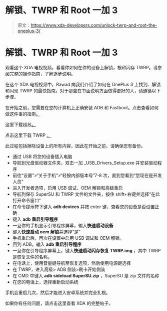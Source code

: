 # 解锁、TWRP 和 Root 一加 3

> 原文：<https://www.xda-developers.com/unlock-twrp-and-root-the-oneplus-3/>

# 解锁、TWRP 和 Root 一加 3

观看这个 XDA 电视视频，看看你如何在你的设备上解锁，根和闪存 TWRP。请参阅完整的操作指南，了解逐步说明。

在这个 XDA 电视视频中，Rawad 向我们介绍了如何在 OnePlus 3 上找到、解锁和闪现 TWRP 的最快指南。对于那些在书面说明方面做得更好的人，请遵循以下步骤。

在开始之前，您需要在您的计算机上正确安装 ADB 和 Fastboot。点击查看如何做这件事的指南[。](http://bit.ly/2aSbljZ)

这里下载超苏[。](http://bit.ly/29iHZWw)

点击这里下载 TWRP [。](http://bit.ly/28Q5o1d)

此过程包括擦除设备上的所有内容，因此在开始之前，请确保您有备份。

*   通过 USB 将您的设备插入电脑
*   导航到光盘驱动器文件夹，双击一加 _USB_Drivers_Setup.exe 并安装驱动程序
*   前往“设置”>“关于手机”>“轻按内部版本号”7-8 次，直到您看到“您现在是开发人员”
*   进入开发者选项，启用 USB 调试、OEM 解锁和高级重启
*   导航到保存 SuperSU 和 TWRP 文件的文件夹，按住 shift+右键并选择“在此打开命令窗口”
*   在命令提示符下键入 **adb devices** 并按 enter 键，查看您的设备是否设置正确
*   键入 **adb 重启引导程序**
*   一旦你的手机显示引导程序屏幕，输入**快速启动设备**
*   键入**快速启动 oem 解锁**并选择“是”
*   手机重启后，再次在设置中启用 USB 调试和 OEM 解锁。
*   回到 ADB，输入 **adb 重启引导程序**
*   一旦你在引导程序屏幕上，键入**快速启动闪存恢复 TWRP.img** ，其中 TWRP 是恢复文件的名称。
*   在电话上，使用音量键导航至恢复选项，然后使用电源键选择
*   在 TWRP，进入高级> ADB 侧装>刷卡开始侧装
*   在 CMD 中键入 **adb sideload SuperSU.zip** ，SuperSU 是 zip 文件的名称
*   在您的电话上，选择重新启动系统

手机会重启几次，然后才能进入安卓系统并完全扎根。

如果你有任何问题，请点击这里查看 XDA 的完整帖子。